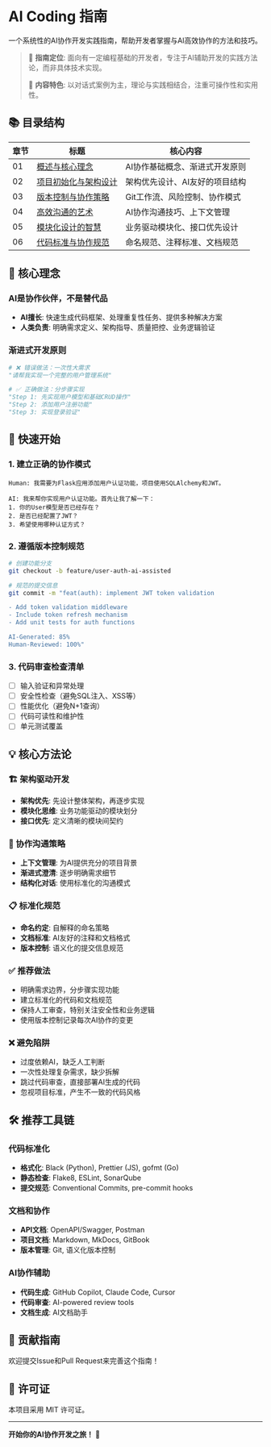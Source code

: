 # AI Coding 指南

一个系统性的AI协作开发实践指南，帮助开发者掌握与AI高效协作的方法和技巧。

> 🎯 **指南定位**: 面向有一定编程基础的开发者，专注于AI辅助开发的实践方法论，而非具体技术实现。
> 
> 📖 **内容特色**: 以对话式案例为主，理论与实践相结合，注重可操作性和实用性。

## 📚 目录结构

| 章节 | 标题 | 核心内容 |
|------|------|----------|
| 01 | [概述与核心理念](01-introduction.md) | AI协作基础概念、渐进式开发原则 |
| 02 | [项目初始化与架构设计](02-project-setup.md) | 架构优先设计、AI友好的项目结构 |
| 03 | [版本控制与协作策略](03-version-control.md) | Git工作流、风险控制、协作模式 |
| 04 | [高效沟通的艺术](04-communication.md) | AI协作沟通技巧、上下文管理 |
| 05 | [模块化设计的智慧](05-modular-design.md) | 业务驱动模块化、接口优先设计 |
| 06 | [代码标准与协作规范](06-code-standards.md) | 命名规范、注释标准、文档规范 |

## 🎯 核心理念

### AI是协作伙伴，不是替代品

- **AI擅长**: 快速生成代码框架、处理重复性任务、提供多种解决方案
- **人类负责**: 明确需求定义、架构指导、质量把控、业务逻辑验证

### 渐进式开发原则

```python
# ❌ 错误做法：一次性大需求
"请帮我实现一个完整的用户管理系统"

# ✅ 正确做法：分步骤实现
"Step 1: 先实现用户模型和基础CRUD操作"
"Step 2: 添加用户注册功能"
"Step 3: 实现登录验证"
```

## 🚀 快速开始

### 1. 建立正确的协作模式

```
Human: 我需要为Flask应用添加用户认证功能，项目使用SQLAlchemy和JWT。

AI: 我来帮你实现用户认证功能。首先让我了解一下：
1. 你的User模型是否已经存在？
2. 是否已经配置了JWT？
3. 希望使用哪种认证方式？
```

### 2. 遵循版本控制规范

```bash
# 创建功能分支
git checkout -b feature/user-auth-ai-assisted

# 规范的提交信息
git commit -m "feat(auth): implement JWT token validation

- Add token validation middleware
- Include token refresh mechanism
- Add unit tests for auth functions

AI-Generated: 85%
Human-Reviewed: 100%"
```

### 3. 代码审查检查清单

- [ ] 输入验证和异常处理
- [ ] 安全性检查（避免SQL注入、XSS等）
- [ ] 性能优化（避免N+1查询）
- [ ] 代码可读性和维护性
- [ ] 单元测试覆盖

## 💡 核心方法论

### 🏗️ 架构驱动开发
- **架构优先**: 先设计整体架构，再逐步实现
- **模块化思维**: 业务功能驱动的模块划分
- **接口优先**: 定义清晰的模块间契约

### 🤝 协作沟通策略
- **上下文管理**: 为AI提供充分的项目背景
- **渐进式澄清**: 逐步明确需求细节
- **结构化对话**: 使用标准化的沟通模式

### 📋 标准化规范
- **命名约定**: 自解释的命名策略
- **文档标准**: AI友好的注释和文档格式
- **版本控制**: 语义化的提交信息规范

### ✅ 推荐做法

- 明确需求边界，分步骤实现功能
- 建立标准化的代码和文档规范
- 保持人工审查，特别关注安全性和业务逻辑
- 使用版本控制记录每次AI协作的变更

### ❌ 避免陷阱

- 过度依赖AI，缺乏人工判断
- 一次性处理复杂需求，缺少拆解
- 跳过代码审查，直接部署AI生成的代码
- 忽视项目标准，产生不一致的代码风格

## 🛠️ 推荐工具链

### 代码标准化
- **格式化**: Black (Python), Prettier (JS), gofmt (Go)
- **静态检查**: Flake8, ESLint, SonarQube
- **提交规范**: Conventional Commits, pre-commit hooks

### 文档和协作
- **API文档**: OpenAPI/Swagger, Postman
- **项目文档**: Markdown, MkDocs, GitBook  
- **版本管理**: Git, 语义化版本控制

### AI协作辅助
- **代码生成**: GitHub Copilot, Claude Code, Cursor
- **代码审查**: AI-powered review tools
- **文档生成**: AI文档助手

## 🤝 贡献指南

欢迎提交Issue和Pull Request来完善这个指南！

## 📄 许可证

本项目采用 MIT 许可证。

---

**开始你的AI协作开发之旅！** 🚀